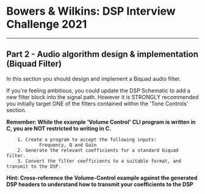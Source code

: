 # Bowers & Wilkins: DSP Interview Challenge 2021
---

## Part 2 - Audio algorithm design & implementation (Biquad Filter)
In this section you should design and implement a Biquad audio filter.

If you're feeling ambitious, you could update the DSP Schematic to add a new filter block into the signal path.
However it is STRONGLY recommended you initially target ONE of the filters contained within the 'Tone Controls' section.

**Remember: While the example 'Volume Control' CLI program is written in C, you are NOT restricted to writing in C.**

```
    1. Create a program to accept the following inputs:
            Frequency, Q and Gain
    2. Generate the relevant coefficients for a standard biquad filter.
    3. Convert the filter coefficients to a suitable format, and transmit to the DSP.
```
**Hint: Cross-reference the Volume-Control example against the generated DSP headers to understand how to transmit your coefficients to the DSP**
